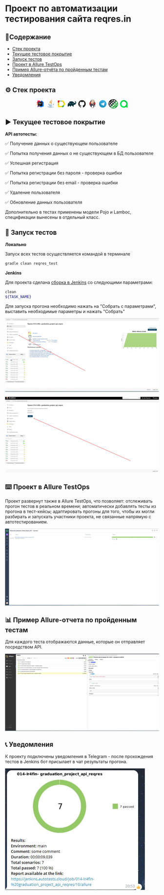 # Проект по автоматизации тестирования сайта reqres.in
## 📑Содержание
- [Стек проекта](https://github.com/Ir4fin/graduation_project_api_reqres#%EF%B8%8F-%D1%81%D1%82%D0%B5%D0%BA-%D0%BF%D1%80%D0%BE%D0%B5%D0%BA%D1%82%D0%B0)
- [Текущее тестовое покрытие](https://github.com/Ir4fin/graduation_project_api_reqres#%EF%B8%8F-%D1%82%D0%B5%D0%BA%D1%83%D1%89%D0%B5%D0%B5-%D1%82%D0%B5%D1%81%D1%82%D0%BE%D0%B2%D0%BE%D0%B5-%D0%BF%D0%BE%D0%BA%D1%80%D1%8B%D1%82%D0%B8%D0%B5)
- [Запуск тестов](https://github.com/Ir4fin/graduation_project_api_reqres#-%D0%B7%D0%B0%D0%BF%D1%83%D1%81%D0%BA-%D1%82%D0%B5%D1%81%D1%82%D0%BE%D0%B2)
- [Проект в Allure TestOps](https://github.com/Ir4fin/graduation_project_api_reqres#keyboard-%D0%BF%D1%80%D0%BE%D0%B5%D0%BA%D1%82-%D0%B2-allure-testops)
- [Пример Allure-отчёта по пройденным тестам](https://github.com/Ir4fin/graduation_project_api_reqres#-%D0%BF%D1%80%D0%B8%D0%BC%D0%B5%D1%80-allure-%D0%BE%D1%82%D1%87%D0%B5%D1%82%D0%B0-%D0%BF%D0%BE-%D0%BF%D1%80%D0%BE%D0%B9%D0%B4%D0%B5%D0%BD%D0%BD%D1%8B%D0%BC-%D1%82%D0%B5%D1%81%D1%82%D0%B0%D0%BC)
- [Уведомления]()

## ⚙️ Стек проекта

<p align="center">
<img width="6%" title="IntelliJ IDEA" src="images/Intelij_IDEA.svg">
<img width="6%" title="Java" src="images/Java.svg">
<img width="6%" title="Allure Report" src="images/Allure_Report.svg">
<img width="6%" title="Gradle" src="images/Gradle.svg">
<img width="6%" title="GitHub" src="images/GitHub.svg">
<img width="6%" title="Jenkins" src="images/Jenkins.svg">
<img width="6%" title="Telegram" src="images/Telegram.svg">
<img width="6%" title="REST-Assured" src="images/19369327.png">
<img width="6%" title="Allure_TO" src="images/Allure_TO.svg">
</p>

## ▶️ Текущее тестовое покрытие

**API автотесты:**

:white_check_mark: Получение данных о существующем пользователе

:white_check_mark: Попытка получения данных о не существующем в БД пользователе

:white_check_mark: Успешная регистрация

:white_check_mark: Попытка регистрации без пароля - проверка ошибки

:white_check_mark: Попытка регистрации без email - проверка ошибки

:white_check_mark: Удаление пользователя

:white_check_mark: Обновление данных пользователя

Дополнительно в тестах применены модели Pojo и Lamboc, спецификации вынесены в отдельный класс.

## 🧮 Запуск тестов

**Локально** 

Запуск всех тестов осуществляется командой в терминале

```bash  
gradle clean reqres_test
```

**Jenkins**

Для проекта сделана [сборка в Jenkins](https://jenkins.autotests.cloud/job/014-Ir4fin-%20graduation_project_api_reqres/) со следующими параметрами:

```bash
clean
${TASK_NAME}
```

Для запуска прогона необходимо нажать на "Собрать с параметрами", выставить необходимые параметры и нажать "Собрать"

![This is an image](https://github.com/Ir4fin/graduation_project_api_reqres/blob/main/images/Screenshot_11.jpg)

![This is an image](https://github.com/Ir4fin/graduation_project_api_reqres/blob/main/images/Screenshot_12.jpg)

## :keyboard: Проект в Allure TestOps

Проект развернут также в Allure TestOps, что позволяет: отслеживать прогон тестов в реальном времени; автоматически добавлять тесты из прогона в тест-кейсы; адаптировать прогоны для того, чтобы их могли разбирать и запускать участники проекта, не связанные напрямую с автотестированием.

![This is an image](https://github.com/Ir4fin/graduation_project_api_reqres/blob/main/images/Screenshot_13.jpg)

## 📊 Пример Allure-отчета по пройденным тестам

Для каждого теста отображаются данные, которые он отправляет посредством API.

![This is an image](https://github.com/Ir4fin/graduation_project_api_reqres/blob/main/images/Screenshot_3.jpg)

## :telephone_receiver: Уведомления

К проекту подключены уведомления в Telegram - после прохождения тестов в Jenkins бот присылает в чат результаты прогона.

![This is an image](https://github.com/Ir4fin/graduation_project_api_reqres/blob/main/images/Screenshot_14.jpg)



